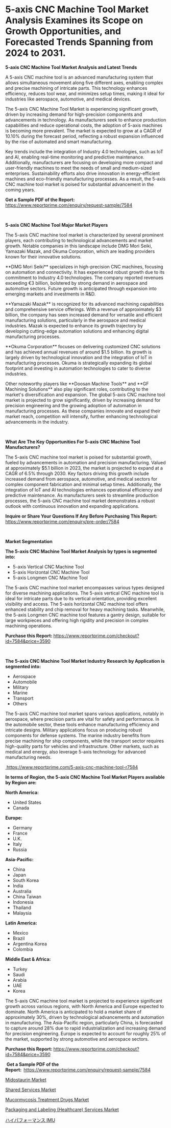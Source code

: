 <p><h1>5-axis CNC Machine Tool Market Analysis Examines its Scope on Growth Opportunities, and Forecasted Trends Spanning from 2024 to 2031.</h1></p><p><strong>5-axis CNC Machine Tool Market Analysis and Latest Trends</strong></p>
<p><p>A 5-axis CNC machine tool is an advanced manufacturing system that allows simultaneous movement along five different axes, enabling complex and precise machining of intricate parts. This technology enhances efficiency, reduces tool wear, and minimizes setup times, making it ideal for industries like aerospace, automotive, and medical devices.</p><p>The 5-axis CNC Machine Tool Market is experiencing significant growth, driven by increasing demand for high-precision components and advancements in technology. As manufacturers seek to enhance production capabilities and reduce operational costs, the adoption of 5-axis machines is becoming more prevalent. The market is expected to grow at a CAGR of 10.10% during the forecast period, reflecting a robust expansion influenced by the rise of automated and smart manufacturing.</p><p>Key trends include the integration of Industry 4.0 technologies, such as IoT and AI, enabling real-time monitoring and predictive maintenance. Additionally, manufacturers are focusing on developing more compact and user-friendly machines to meet the needs of small and medium-sized enterprises. Sustainability efforts also drive innovation in energy-efficient machines and eco-friendly manufacturing processes. As a result, the 5-axis CNC machine tool market is poised for substantial advancement in the coming years.</p></p>
<p><strong>Get a Sample PDF of the Report:&nbsp;</strong> <a href="https://www.reportprime.com/enquiry/request-sample/7584">https://www.reportprime.com/enquiry/request-sample/7584</a></p>
<p>&nbsp;</p>
<p><strong>5-axis CNC Machine Tool Major Market Players</strong></p>
<p><p>The 5-axis CNC machine tool market is characterized by several prominent players, each contributing to technological advancements and market growth. Notable companies in this landscape include DMG Mori Seiki, Yamazaki Mazak, and Okuma Corporation, which are leading providers known for their innovative solutions.</p><p>**DMG Mori Seiki** specializes in high-precision CNC machines, focusing on automation and connectivity. It has experienced robust growth due to its commitment to Industry 4.0 technologies. The company reported revenues exceeding €3 billion, bolstered by strong demand in aerospace and automotive sectors. Future growth is anticipated through expansion into emerging markets and investments in R&D.</p><p>**Yamazaki Mazak** is recognized for its advanced machining capabilities and comprehensive service offerings. With a revenue of approximately $3 billion, the company has seen increased demand for versatile and efficient manufacturing solutions, particularly in the aerospace and medical industries. Mazak is expected to enhance its growth trajectory by developing cutting-edge automation solutions and enhancing digital manufacturing processes.</p><p>**Okuma Corporation** focuses on delivering customized CNC solutions and has achieved annual revenues of around $1.5 billion. Its growth is largely driven by technological innovation and the integration of IoT in manufacturing processes. Okuma is strategically expanding its global footprint and investing in automation technologies to cater to diverse industries.</p><p>Other noteworthy players like **Doosan Machine Tools** and **GF Machining Solutions** also play significant roles, contributing to the market's diversification and expansion. The global 5-axis CNC machine tool market is projected to grow significantly, driven by increasing demand for precision engineering and the growing adoption of automation in manufacturing processes. As these companies innovate and expand their market reach, competition will intensify, further enhancing technological advancements in the industry.</p></p>
<p>&nbsp;</p>
<p><strong>What Are The Key Opportunities For 5-axis CNC Machine Tool Manufacturers?</strong></p>
<p><p>The 5-axis CNC machine tool market is poised for substantial growth, fueled by advancements in automation and precision manufacturing. Valued at approximately $5.1 billion in 2023, the market is projected to expand at a CAGR of 6.5% through 2030. Key factors driving this growth include increased demand from aerospace, automotive, and medical sectors for complex component fabrication and minimal setup times. Additionally, the integration of IoT and AI technologies enhances operational efficiency and predictive maintenance. As manufacturers seek to streamline production processes, the 5-axis CNC machine tool market demonstrates a robust outlook with continuous innovation and expanding applications.</p></p>
<p><strong>Inquire or Share Your Questions If Any Before Purchasing This Report:</strong> <a href="https://www.reportprime.com/enquiry/pre-order/7584">https://www.reportprime.com/enquiry/pre-order/7584</a></p>
<p>&nbsp;</p>
<p><strong>Market Segmentation</strong></p>
<p><strong>The 5-axis CNC Machine Tool Market Analysis by types is segmented into:</strong></p>
<p><ul><li>5-axis Vertical CNC Machine Tool</li><li>5-axis Horizontal CNC Machine Tool</li><li>5-axis Longmen CNC Machine Tool</li></ul></p>
<p><p>The 5-axis CNC machine tool market encompasses various types designed for diverse machining applications. The 5-axis vertical CNC machine tool is ideal for intricate parts due to its vertical orientation, providing excellent visibility and access. The 5-axis horizontal CNC machine tool offers enhanced stability and chip removal for heavy machining tasks. Meanwhile, the 5-axis Longmen CNC machine tool features a gantry design, suitable for large workpieces and offering high rigidity and precision in complex machining operations.</p></p>
<p><strong>Purchase this Report:&nbsp;</strong><a href="https://www.reportprime.com/checkout?id=7584&price=3590">https://www.reportprime.com/checkout?id=7584&price=3590</a></p>
<p>&nbsp;</p>
<p><strong>The 5-axis CNC Machine Tool Market Industry Research by Application is segmented into:</strong></p>
<p><ul><li>Aerospace</li><li>Automobile</li><li>Military</li><li>Marine</li><li>Transport</li><li>Others</li></ul></p>
<p><p>The 5-axis CNC machine tool market spans various applications, notably in aerospace, where precision parts are vital for safety and performance. In the automobile sector, these tools enhance manufacturing efficiency and intricate designs. Military applications focus on producing robust components for defense systems. The marine industry benefits from precise machining for ship components, while the transport sector requires high-quality parts for vehicles and infrastructure. Other markets, such as medical and energy, also leverage 5-axis technology for advanced manufacturing needs.</p></p>
<p><a href="https://www.reportprime.com/5-axis-cnc-machine-tool-r7584">&nbsp;https://www.reportprime.com/5-axis-cnc-machine-tool-r7584</a></p>
<p><strong>In terms of Region, the 5-axis CNC Machine Tool Market Players available by Region are:</strong></p>
<p>
    <p> <strong> North America: </strong>
        <ul>
            <li>United States</li>
            <li>Canada</li>
        </ul>
        </p> 
    <p> <strong> Europe: </strong>
        <ul>
            <li>Germany</li>
            <li>France</li>
            <li>U.K.</li>
            <li>Italy</li>
            <li>Russia</li>
        </ul>
        </p> 
    <p> <strong> Asia-Pacific: </strong>
        <ul>
            <li>China</li>
            <li>Japan</li>
            <li>South Korea</li>
            <li>India</li>
            <li>Australia</li>
            <li>China Taiwan</li>
            <li>Indonesia</li>
            <li>Thailand</li>
            <li>Malaysia</li>
        </ul>
        </p> 
    <p> <strong> Latin America: </strong>
        <ul>
            <li>Mexico</li>
            <li>Brazil</li>
            <li>Argentina Korea</li>
            <li>Colombia</li>
        </ul>
        </p> 
    <p> <strong> Middle East & Africa: </strong>
        <ul>
            <li>Turkey</li>
            <li>Saudi</li>
            <li>Arabia</li>
            <li>UAE</li>
            <li>Korea</li>
        </ul>
    </p>
    </p>
<p><p>The 5-axis CNC machine tool market is projected to experience significant growth across various regions, with North America and Europe expected to dominate. North America is anticipated to hold a market share of approximately 30%, driven by technological advancements and automation in manufacturing. The Asia-Pacific region, particularly China, is forecasted to capture around 28% due to rapid industrialization and increasing demand for precision engineering. Europe is expected to account for roughly 25% of the market, supported by strong automotive and aerospace sectors.</p></p>
<p><strong>Purchase this Report: </strong><a href="https://www.reportprime.com/checkout?id=7584&price=3590">https://www.reportprime.com/checkout?id=7584&price=3590</a></p>
<p>&nbsp;<strong>Get a Sample PDF of the Report:&nbsp;&nbsp;</strong><a href="https://www.reportprime.com/enquiry/request-sample/7584">https://www.reportprime.com/enquiry/request-sample/7584</a></p>
<p><strong></strong></p>
<p><p><a href="https://www.linkedin.com/pulse/midostaurin-market-strategic-insights-product-evolution-5c4xe?trackingId=KSYg21uyT2%2BtY1tsM%2FO62g%3D%3D">Midostaurin Market</a></p><p><a href="https://www.linkedin.com/pulse/global-shared-services-market-analysis-trends-forecasts-odt8c?trackingId=gcbgnkx8QO%2BENACgEcW%2F1A%3D%3D">Shared Services Market</a></p><p><a href="https://issuu.com/reportprime-2/docs/mucormycosis-treatment-drugs-market_6f0ec9affe23c0">Mucormycosis Treatment Drugs Market</a></p><p><a href="https://medium.com/@penurundingin_24290/comprehensive-analysis-of-the-global-packaging-and-labeling-healthcare-services-market-growth-36428fe32461">Packaging and Labeling (Healthcare) Services Market</a></p><p><a href="https://medium.com/@jeannesawayn2023/high-performance-imu-market-%E3%81%AE%E3%82%B0%E3%83%AD%E3%83%BC%E3%83%90%E3%83%AB%E5%B8%82%E5%A0%B4%E6%A6%82%E8%A6%81%E3%81%AF-%E4%B8%96%E7%95%8C%E3%81%8A%E3%82%88%E3%81%B3%E4%B8%BB%E8%A6%81%E5%B8%82%E5%A0%B4%E3%81%AB%E3%81%8A%E3%81%91%E3%82%8B%E6%A5%AD%E7%95%8C%E3%81%AB%E5%BD%B1%E9%9F%BF%E3%82%92%E4%B8%8E%E3%81%88%E3%82%8B%E4%B8%BB%E8%A6%81%E3%81%AA%E3%83%88%E3%83%AC%E3%83%B3%E3%83%89%E3%81%AB%E3%81%A4%E3%81%84%E3%81%A6-%E7%8B%AC%E8%87%AA%E3%81%AE%E8%A6%96%E7%82%B9%E3%82%92%E6%8F%90%E4%BE%9B%E3%81%97%E3%81%BE%E3%81%99-e88f01b5825c">ハイパフォーマンス IMU</a></p></p>